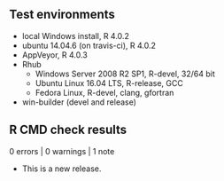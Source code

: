 ## Test environments

* local Windows install, R 4.0.2
* ubuntu 14.04.6 (on travis-ci), R 4.0.2
* AppVeyor, R 4.0.3
* Rhub
    + Windows Server 2008 R2 SP1, R-devel, 32/64 bit
    + Ubuntu Linux 16.04 LTS, R-release, GCC
    + Fedora Linux, R-devel, clang, gfortran
* win-builder (devel and release)

## R CMD check results

0 errors | 0 warnings | 1 note

* This is a new release.
